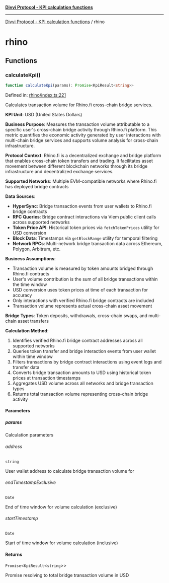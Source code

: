 [**Divvi Protocol - KPI calculation functions**](README.md)

---

[Divvi Protocol - KPI calculation functions](README.md) / rhino

# rhino

## Functions

### calculateKpi()

```ts
function calculateKpi(params): Promise<KpiResult<string>>
```

Defined in: [rhino/index.ts:221](https://github.com/divvi-xyz/divvi-protocol-v0/blob/main/scripts/calculateKpi/protocols/rhino/index.ts#L221)

Calculates transaction volume for Rhino.fi cross-chain bridge services.

**KPI Unit**: USD (United States Dollars)

**Business Purpose**: Measures the transaction volume attributable to a specific user's cross-chain
bridge activity through Rhino.fi platform. This metric quantifies the economic activity generated by user
interactions with multi-chain bridge services and supports volume analysis for cross-chain infrastructure.

**Protocol Context**: Rhino.fi is a decentralized exchange and bridge platform that enables cross-chain
token transfers and trading. It facilitates asset movement between different blockchain networks through
its bridge infrastructure and decentralized exchange services.

**Supported Networks**: Multiple EVM-compatible networks where Rhino.fi has deployed bridge contracts

**Data Sources**:

- **HyperSync**: Bridge transaction events from user wallets to Rhino.fi bridge contracts
- **RPC Queries**: Bridge contract interactions via Viem public client calls across supported networks
- **Token Price API**: Historical token prices via `fetchTokenPrices` utility for USD conversion
- **Block Data**: Timestamps via `getBlockRange` utility for temporal filtering
- **Network RPCs**: Multi-network bridge transaction data across Ethereum, Polygon, Arbitrum, etc.

**Business Assumptions**:

- Transaction volume is measured by token amounts bridged through Rhino.fi contracts
- User's volume contribution is the sum of all bridge transactions within the time window
- USD conversion uses token prices at time of each transaction for accuracy
- Only interactions with verified Rhino.fi bridge contracts are included
- Transaction volume represents actual cross-chain asset movement

**Bridge Types**: Token deposits, withdrawals, cross-chain swaps, and multi-chain asset transfers

**Calculation Method**:

1. Identifies verified Rhino.fi bridge contract addresses across all supported networks
2. Queries token transfer and bridge interaction events from user wallet within time window
3. Filters transactions by bridge contract interactions using event logs and transfer data
4. Converts bridge transaction amounts to USD using historical token prices at transaction timestamps
5. Aggregates USD volume across all networks and bridge transaction types
6. Returns total transaction volume representing cross-chain bridge activity

#### Parameters

##### params

Calculation parameters

###### address

`string`

User wallet address to calculate bridge transaction volume for

###### endTimestampExclusive

`Date`

End of time window for volume calculation (exclusive)

###### startTimestamp

`Date`

Start of time window for volume calculation (inclusive)

#### Returns

`Promise`\<`KpiResult`\<`string`\>\>

Promise resolving to total bridge transaction volume in USD
